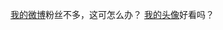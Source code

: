 [我的微博]粉丝不多，这可怎么办？
[我的头像]好看吗？


<!-- 在这里定义地址变量 -->
[我的微博]:http://www.weibo.com/wirelessqa
[我的头像]:https://avatar.csdn.net/5/C/5/3_wirelessqa.jpg